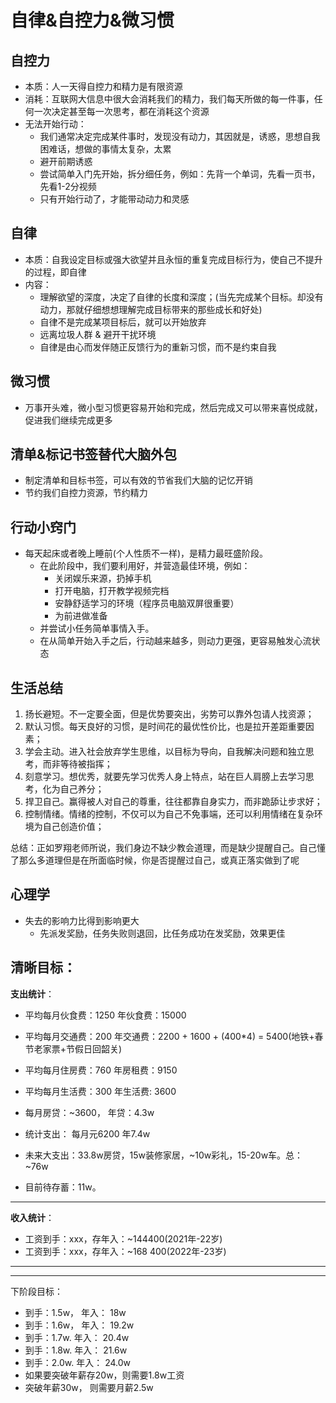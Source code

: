 # 自律&自控力&微习惯

## 自控力
* 本质：人一天得自控力和精力是有限资源
* 消耗：互联网大信息中很大会消耗我们的精力，我们每天所做的每一件事，任何一次决定甚至每一次思考，都在消耗这个资源
* 无法开始行动：
  * 我们通常决定完成某件事时，发现没有动力，其因就是，诱惑，思想自我困难话，想做的事情太复杂，太累
  * 避开前期诱惑
  * 尝试简单入门先开始，拆分细任务，例如：先背一个单词，先看一页书，先看1-2分视频
  * 只有开始行动了，才能带动动力和灵感

## 自律
* 本质：自我设定目标或强大欲望并且永恒的重复完成目标行为，使自己不提升的过程，即自律
* 内容：
    * 理解欲望的深度，决定了自律的长度和深度；(当先完成某个目标。却没有动力，那就仔细想想理解完成目标带来的那些成长和好处)
    * 自律不是完成某项目标后，就可以开始放弃
    * 远离垃圾人群 & 避开干扰环境
    * 自律是由心而发伴随正反馈行为的重新习惯，而不是约束自我

## 微习惯
* 万事开头难，微小型习惯更容易开始和完成，然后完成又可以带来喜悦成就，促进我们继续完成更多

## 清单&标记书签替代大脑外包
* 制定清单和目标书签，可以有效的节省我们大脑的记忆开销
* 节约我们自控力资源，节约精力

## 行动小窍门
* 每天起床或者晚上睡前(个人性质不一样)，是精力最旺盛阶段。
  * 在此阶段中，我们要利用好，并营造最佳环境，例如：
    * 关闭娱乐来源，扔掉手机
    * 打开电脑，打开教学视频完档
    * 安静舒适学习的环境（程序员电脑双屏很重要）
    * 为前进做准备
  * 并尝试小任务简单事情入手。
  * 在从简单开始入手之后，行动越来越多，则动力更强，更容易触发心流状态
  

## 生活总结
1. 扬长避短。不一定要全面，但是优势要突出，劣势可以靠外包请人找资源；
2. 默认习惯。每天良好的习惯，是时间花的最优性价比，也是拉开差距重要因素；
3. 学会主动。进入社会放弃学生思维，以目标为导向，自我解决问题和独立思考，而非等待被指挥；
4. 刻意学习。想优秀，就要先学习优秀人身上特点，站在巨人肩膀上去学习思考，化为自己养分；
5. 捍卫自己。赢得被人对自己的尊重，往往都靠自身实力，而非跪舔让步求好；
6. 控制情绪。情绪的控制，不仅可以为自己不免事端，还可以利用情绪在复杂环境为自己创造价值；

总结：正如罗翔老师所说，我们身边不缺少教会道理，而是缺少提醒自己。自己懂了那么多道理但是在所面临时候，你是否提醒过自己，或真正落实做到了呢

## 心理学
* 失去的影响力比得到影响更大
    * 先派发奖励，任务失败则退回，比任务成功在发奖励，效果更佳


## 清晰目标：

**支出统计**：
* 平均每月伙食费：1250 年伙食费：15000
* 平均每月交通费：200 年交通费：2200 + 1600 + (400*4) = 5400(地铁+春节老家票+节假日回韶关)
* 平均每月住房费：760 年房租费：9150
* 平均每月生活费：300 年生活费: 3600
* 每月房贷：~3600， 年贷：4.3w
* 统计支出： 每月元6200  年7.4w

* 未来大支出：33.8w房贷，15w装修家居，~10w彩礼，15-20w车。总：~76w
* 目前待存蓄：11w。

----
**收入统计**：
* 工资到手：xxx，存年入：~144400(2021年-22岁)
* 工资到手：xxx，存年入：~168
400(2022年-23岁)
----

----
下阶段目标：
* 到手：1.5w， 年入： 18w
* 到手：1.6w， 年入： 19.2w
* 到手：1.7w.  年入： 20.4w
* 到手：1.8w.  年入： 21.6w
* 到手：2.0w.  年入： 24.0w
* 如果要突破年薪存20w，则需要1.8w工资
* 突破年薪30w， 则需要月薪2.5w

